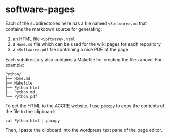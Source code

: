 # software-pages

Each of the subdirectories here has a file named `<Software>.md` that
contains the markdown source for generating:
1. an HTML file `<Software>.html`
1. a `Home.md` file which can be used for the wiki pages for each repository
1. a `<Software>.pdf` file containing a nice PDF of the page

Each subdirectory also contains a Makefile for creating the files above.
For example:
```
Python/
├── Home.md
├── Makefile
├── Python.html
├── Python.md
└── Python.pdf
```

To get the HTML to the ACCRE website, I use `pbcopy` to copy the contents
of the file to the clipboard:
```
cat Python.html | pbcopy
```

Then, I paste the clipboard into the wordpress text pane of the page editor.
